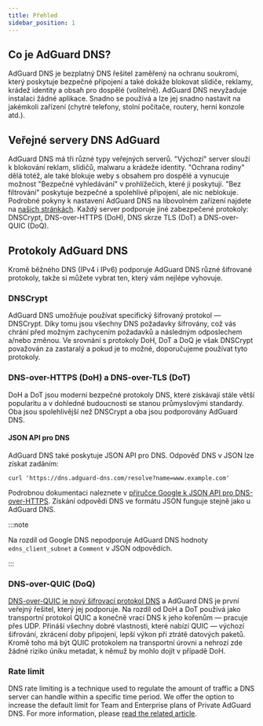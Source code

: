 ```yaml
---
title: Přehled
sidebar_position: 1
---
```


## Co je AdGuard DNS?

AdGuard DNS je bezplatný DNS řešitel zaměřený na ochranu soukromí, který poskytuje bezpečné připojení a také dokáže blokovat slídiče, reklamy, krádež identity a obsah pro dospělé (volitelně). AdGuard DNS nevyžaduje instalaci žádné aplikace. Snadno se používá a lze jej snadno nastavit na jakémkoli zařízení (chytré telefony, stolní počítače, routery, herní konzole atd.).

## Veřejné servery DNS AdGuard

AdGuard DNS má tři různé typy veřejných serverů. "Výchozí" server slouží k blokování reklam, slídičů, malwaru a krádeže identity. "Ochrana rodiny" dělá totéž, ale také blokuje weby s obsahem pro dospělé a vynucuje možnost "Bezpečné vyhledávání" v prohlížečích, které ji poskytují. "Bez filtrování" poskytuje bezpečné a spolehlivé připojení, ale nic neblokuje. Podrobné pokyny k nastavení AdGuard DNS na libovolném zařízení najdete na [našich stránkách](https://adguard-dns.io/public-dns.html). Každý server podporuje jiné zabezpečené protokoly: DNSCrypt, DNS-over-HTTPS (DoH), DNS skrze TLS (DoT) a DNS-over-QUIC (DoQ).

## Protokoly AdGuard DNS

Kromě běžného DNS (IPv4 i IPv6) podporuje AdGuard DNS různé šifrované protokoly, takže si můžete vybrat ten, který vám nejlépe vyhovuje.

### DNSCrypt

AdGuard DNS umožňuje používat specifický šifrovaný protokol — DNSCrypt. Díky tomu jsou všechny DNS požadavky šifrovány, což vás chrání před možným zachycením požadavků a následným odposlechem a/nebo změnou. Ve srovnání s protokoly DoH, DoT a DoQ je však DNSCrypt považován za zastaralý a pokud je to možné, doporučujeme používat tyto protokoly.

### DNS-over-HTTPS (DoH) a DNS-over-TLS (DoT)

DoH a DoT jsou moderní bezpečné protokoly DNS, které získávají stále větší popularitu a v dohledné budoucnosti se stanou průmyslovými standardy. Oba jsou spolehlivější než DNSCrypt a oba jsou podporovány AdGuard DNS.

#### JSON API pro DNS

AdGuard DNS také poskytuje JSON API pro DNS. Odpověď DNS v JSON lze získat zadáním:

```text
curl 'https://dns.adguard-dns.com/resolve?name=www.example.com'
```

Podrobnou dokumentaci naleznete v [příručce Google k JSON API pro DNS-over-HTTPS](https://developers.google.com/speed/public-dns/docs/doh/json). Získání odpovědi DNS ve formátu JSON funguje stejně jako u AdGuard DNS.

:::note

Na rozdíl od Google DNS nepodporuje AdGuard DNS hodnoty `edns_client_subnet` a `Comment` v JSON odpovědích.

:::

### DNS-over-QUIC (DoQ)

[DNS-over-QUIC je nový šifrovací protokol DNS](https://adguard.com/blog/dns-over-quic.html) a AdGuard DNS je první veřejný řešitel, který jej podporuje. Na rozdíl od DoH a DoT používá jako transportní protokol QUIC a konečně vrací DNS k jeho kořenům — pracuje přes UDP. Přináší všechny dobré vlastnosti, které nabízí QUIC — výchozí šifrování, zkrácení doby připojení, lepší výkon při ztrátě datových paketů. Kromě toho má být QUIC protokolem na transportní úrovni a nehrozí zde žádné riziko úniku metadat, k němuž by mohlo dojít v případě DoH.

### Rate limit

DNS rate limiting is a technique used to regulate the amount of traffic a DNS server can handle within a specific time period. We offer the option to increase the default limit for Team and Enterprise plans of Private AdGuard DNS. For more information, please [read the related article](/private-dns/server-and-settings/rate-limit.md).
